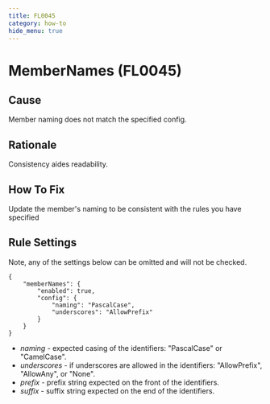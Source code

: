 ```yaml
---
title: FL0045
category: how-to
hide_menu: true
---
```


# MemberNames (FL0045)

## Cause

Member naming does not match the specified config.

## Rationale

Consistency aides readability.

## How To Fix

Update the member's naming to be consistent with the rules you have specified

## Rule Settings

Note, any of the settings below can be omitted and will not be checked.

    {
        "memberNames": {
            "enabled": true,
            "config": {
                "naming": "PascalCase",
                "underscores": "AllowPrefix"
            }
        }
    }

* *naming* - expected casing of the identifiers: "PascalCase" or "CamelCase".
* *underscores* - if underscores are allowed in the identifiers: "AllowPrefix", "AllowAny", or "None".
* *prefix* - prefix string expected on the front of the identifiers.
* *suffix* - suffix string expected on the end of the identifiers.

